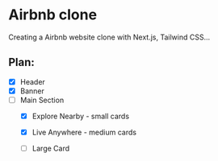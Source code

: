 # Airbnb clone
Creating a Airbnb website clone with Next.js, Tailwind CSS...

## Plan:
- [x] Header
- [x] Banner
- [ ] Main Section
  - [x] Explore Nearby - small cards
  - [x] Live Anywhere - medium cards
  - [ ] Large Card

